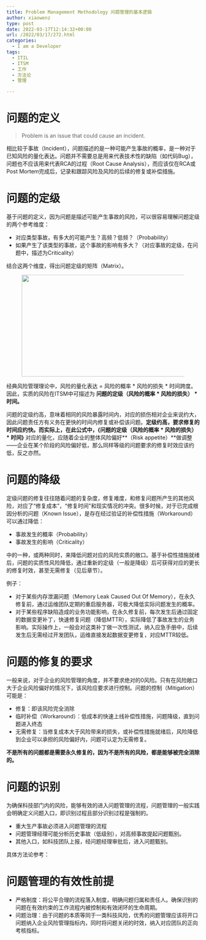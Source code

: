 ```yaml
---
title: Problem Management Methodology 问题管理的基本逻辑
author: xiaowenz
type: post
date: 2022-03-17T12:14:32+00:00
url: /2022/03/17/272.html
categories:
  - I am a Developer
tags:
  - ITIL
  - ITSM
  - 工作
  - 方法论
  - 管理

---
```

# **问题的定义**

<blockquote class="wp-block-quote">
  <p>
    Problem is an issue that could cause an incident.
  </p>
</blockquote>

相比较于事故（Incident），问题描述的是一种可能产生事故的概率，是一种对于已知风险的量化表达。问题并不需要总是用来代表技术性的缺陷（如代码Bug），问题也不应该用来代表RCA的过程（Root Cause Analysis），而应该仅在RCA或Post Mortem完成后，记录和跟踪风险及风险的后续的修复或补偿措施。

# **问题的定级**

基于问题的定义，因为问题是描述可能产生事故的风险，可以很容易理解问题定级的两个参考维度：

  * 对应类型事故，有多大的可能产生？高频？低频？（Probability）
  * 如果产生了该类型的事故，这个事故的影响有多大？（对应事故的定级，在问题中，描述为Criticality）

结合这两个维度，得出问题定级的矩阵（Matrix）。

<div class="wp-block-image">
  <figure class="aligncenter size-full"><img loading="lazy" width="474" height="265" src="https://www.xiaowenz.com/wp-content/uploads/2022/03/OIP-C.jpeg" alt="" class="wp-image-273" srcset="https://www.xiaowenz.com/wp-content/uploads/2022/03/OIP-C.jpeg 474w, https://www.xiaowenz.com/wp-content/uploads/2022/03/OIP-C-300x168.jpeg 300w" sizes="(max-width: 474px) 100vw, 474px" /></figure>
</div>

经典风险管理理论中，风险的量化表达 = 风险的概率 \* 风险的损失 \* 时间跨度。因此，实质的风险在ITSM中可描述为 **问题的定级（风险的概率 \* 风险的损失） \* 时间。**

问题的定级约高，意味着相同的风险暴露时间内，对应的损伤相对企业来说约大，因此问题责任方有义务在更快的时间内修复或补偿该问题。**定级约高，要求修复的时间应约快。而实际上，在此公式中，{问题的定级（风险的概率 \* 风险的损失） \* 时间}**&nbsp;对应的量化，应随着企业的整体风险偏好\*\*（Risk appetite）\*\*做调整——企业在某个阶段的风险偏好低，那么同样等级的问题要求的修复时效应该约低，反之亦然。

# **问题的降级**

定级问题的修复往往随着问题的复杂度，修复难度，和修复问题所产生的其他风险，对应了“修复成本”，“修复时间”和现实情况的冲突。很多时候，对于已完成根因分析的问题（Known Issue），是存在经过验证的补偿性措施（Workaround）可以通过降低：

  * 事故发生的概率（Probability）
  * 事故发生的影响（Criticality）

中的一种，或两种同时，来降低问题对应的风险实质的敞口。基于补偿性措施就绪后，问题的实质性风险降低，通过重新的定级（一般是降级）后可获得对应的更长的修复时效，甚至无需修复（见后章节）。

例子：

  * 对于某些内存泄漏问题（Memory Leak Caused Out Of Memory），在永久修复前，通过运维团队定期的重启服务器，可极大降低实际问题发生的概率。
  * 对于某些程序缺陷造成的业务功能影响，在永久修复前，每次发生后通过固定的数据变更补丁，快速修复问题（降低MTTR），实际降低了事故发生的业务影响。实际操作上，一般会对这类补丁做一次性测试，纳入应急手册中，后续发生后无需经过开发团队，运维直接发起数据变更修复，对应MTTR较低。

# **问题的修复的要求**

一般来说，对于企业的风险管理的角度，并不要求绝对的0风险。只有在风险敞口大于企业风险偏好的情况下，该风险应要求进行控制。问题的控制（Mitigation）可能是：

  * 修复：即该风险完全消除
  * 临时补偿（Workaround）：低成本的快速上线补偿性措施，问题降级，直到问题进入终态
  * 无需修复：当修复成本大于风险带来的损失，或补偿性措施就绪后，风险降低到企业可以承担的风险偏好内，问题可认定为无需修复。

**不是所有的问题都是需要永久修复的，因为不是所有的风险，都是能够被完全消除的。**

# **问题的识别**

为确保科技部门内的风险，能够有效的进入问题管理的流程，问题管理的一般实践会明确定义问题入口，即识别过程且部分识别过程是强制的。

  * 重大生产事故必须进入问题管理的流程
  * 问题管理经理可能分析历史事故（低级别），对高频事故提起问题甄别。
  * 其他入口，如科技团队上报，经问题经理审批后，进入问题甄别。

具体方法论参考：

# **问题管理的有效性前提**

  * 严格制度：将公平合理的流程落入制度，明确问题归属和责任人。确保识别的问题在有效约束的工作流程内被控制和有效闭环的生命周期。
  * 问题治理：由于问题的本质等同于一类科技风险，优秀的问题管理应该将开口问题纳入企业风险管理指标内，同时将问题关闭的时效，纳入对应团队的正向考核指标。